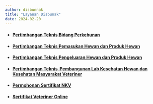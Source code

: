 ```yaml
---
author: disbunnak
title: "Layanan Disbunak"
date: 2024-02-20
---
```

<ul>
<li>
<h4><a href="https://drive.google.com/file/d/16V0zg_UFoeiv2lXQiV6oOjk5MkG4frRs/view" target="_blank" rel="noopener">Pertimbangan Teknis Bidang Perkebunan</a></h4>
</li>
<li>
<h4><a href="https://drive.google.com/file/d/1A9hBshQ5UEy_lo8WfY-6nL1Kt7uqG2PC/view" target="_blank" rel="noopener">Pertimbangan Teknis Pemasukan Hewan dan Produk Hewan</a></h4>
</li>
<li>
<h4><a href="https://drive.google.com/file/d/1GElU1_HdY10nqmWF6EnQJ0u4JAKgb-M4/view" target="_blank" rel="noopener">Pertimbangan Teknis Pengeluaran Hewan dan Produk Hewan</a></h4>
</li>
<li>
<h4><a href="https://drive.google.com/file/d/1dHo-mVOM1mjMMfQMQSBd7U-LYg1ql8c0/view" target="_blank" rel="noopener">Pertimbangan Teknis&nbsp;&nbsp;Pembangunan Lab Kesehatan Hewan dan Kesehatan Masyarakat Veteriner</a></h4>
</li>
<li>
<h4><a href="https://sites.google.com/view/lipsnkv/home" target="_blank" rel="noopener">Permohonan Sertifikat NKV</a></h4>
</li>
<li>
<h4><a href="https://drive.google.com/file/d/17SdzYQ0LT-2YP8M3j6KGF2Ww0h8Y5l9-/view" target="_blank" rel="noopener">Sertifikat Veteriner Online</a></h4>
</li>
</ul>